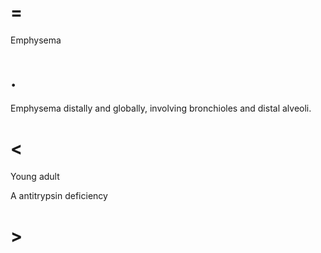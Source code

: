 # =

Emphysema

# .

Emphysema distally and globally, involving bronchioles and distal alveoli.

# <

Young adult

A antitrypsin deficiency

# >
